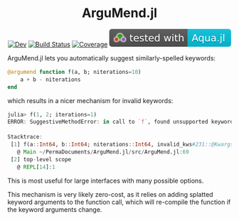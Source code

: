 <div align="center">

# ArguMend.jl

[![Dev](https://img.shields.io/badge/docs-dev-blue.svg)](https://astroautomata.com/ArguMend.jl/dev/)
[![Build Status](https://github.com/MilesCranmer/ArguMend.jl/actions/workflows/CI.yml/badge.svg?branch=master)](https://github.com/MilesCranmer/ArguMend.jl/actions/workflows/CI.yml?query=branch%3Amaster)
[![Coverage](https://coveralls.io/repos/github/MilesCranmer/ArguMend.jl/badge.svg?branch=master)](https://coveralls.io/github/MilesCranmer/ArguMend.jl?branch=master)
[![Aqua QA](https://raw.githubusercontent.com/JuliaTesting/Aqua.jl/master/badge.svg)](https://github.com/JuliaTesting/Aqua.jl)

</div>
  
ArguMend.jl lets you automatically suggest
similarly-spelled keywords:

```julia
@argumend function f(a, b; niterations=10)
    a + b - niterations
end
```

which results in a nicer mechanism for invalid keywords:

```julia
julia> f(1, 2; iterations=1)
ERROR: SuggestiveMethodError: in call to `f`, found unsupported keyword argument: `iterations`, perhaps you meant `niterations`

Stacktrace:
 [1] f(a::Int64, b::Int64; niterations::Int64, invalid_kws#231::@Kwargs{iterations::Int64})
   @ Main ~/PermaDocuments/ArguMend.jl/src/ArguMend.jl:69
 [2] top-level scope
   @ REPL[14]:1
```

This is most useful for large interfaces with many possible options.

This mechanism is very likely zero-cost, as it relies on adding splatted
keyword arguments to the function call, which will re-compile the function
if the keyword arguments change.
